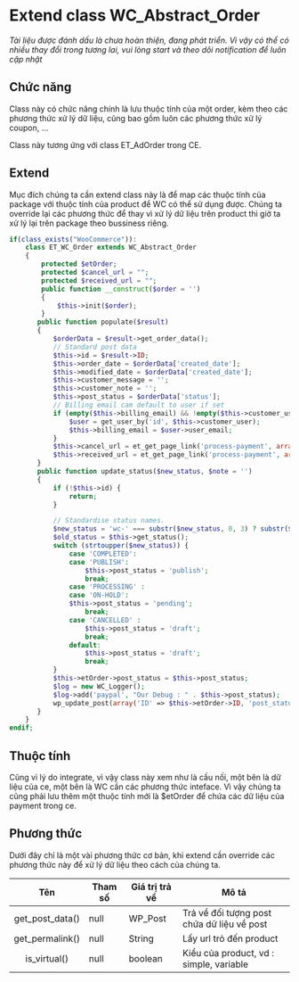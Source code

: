 # Extend class WC_Abstract_Order

*Tài liệu được đánh dấu là chưa hoàn thiện, đang phát triển. Vì vậy có thể có nhiều thay đổi trong tương lai, vui lòng start và theo dõi notification để luôn cập nhật*


## Chức năng

Class này có chức năng chính là lưu thuộc tính của một order, kèm theo các phương thức xử lý dữ liệu, cũng bao gồm luôn các phương thức xử lý coupon, ...

Class này tương ứng với class ET_AdOrder trong CE. 

## Extend

Mục đích chúng ta cần extend class này là để map các thuộc tính của package với thuộc tính của product để WC có thể sử dụng được. Chúng ta override lại các phương thức để thay vì xử lý dữ liệu trên product thì giờ ta xử lý lại trên package theo bussiness riêng.

```PHP
if(class_exists("WooCommerce")):
    class ET_WC_Order extends WC_Abstract_Order
    {
        protected $etOrder;
        protected $cancel_url = "";
        protected $received_url = "";
        public function __construct($order = '')
        {
            $this->init($order);
        }
       public function populate($result)
       {
           $orderData = $result->get_order_data();
           // Standard post data
           $this->id = $result->ID;
           $this->order_date = $orderData['created_date'];
           $this->modified_date = $orderData['created_date'];
           $this->customer_message = '';
           $this->customer_note = '';
           $this->post_status = $orderData['status'];
           // Billing email cam default to user if set
           if (empty($this->billing_email) && !empty($this->customer_user)) {
               $user = get_user_by('id', $this->customer_user);
               $this->billing_email = $user->user_email;
           }
           $this->cancel_url = et_get_page_link('process-payment', array('paymentType' => $orderData['payment']));
           $this->received_url = et_get_page_link('process-payment', array('paymentType' => $orderData['payment']));
       }
       public function update_status($new_status, $note = '')
       {
           if (!$this->id) {
               return;
           }

           // Standardise status names.
           $new_status = 'wc-' === substr($new_status, 0, 3) ? substr($new_status, 3) : $new_status;
           $old_status = $this->get_status();
           switch (strtoupper($new_status)) {
               case 'COMPLETED':
               case 'PUBLISH':
                   $this->post_status = 'publish';
                   break;
               case 'PROCESSING' :
               case 'ON-HOLD':
               $this->post_status = 'pending';
                   break;
               case 'CANCELLED' :
                   $this->post_status = 'draft';
                   break;
               default:
                   $this->post_status = 'draft';
                   break;
           }
           $this->etOrder->post_status = $this->post_status;
           $log = new WC_Logger();
           $log->add('paypal', "Our Debug : " . $this->post_status);
           wp_update_post(array('ID' => $this->etOrder->ID, 'post_status' => $this->post_status));
       }
    }
endif;
```

## Thuộc tính

Cũng vì lý do integrate, vì vậy class này xem như là cầu nối, một bên là dữ liệu của ce, một bên là WC cần các phương thức inteface. Vì vậy chúng ta cũng phải lưu thêm một thuộc tính mới là $etOrder để chứa các dữ liệu của payment trong ce.

## Phương thức

Dưới đây chỉ là một vài phương thức cơ bản, khi extend cần override các phương thức này để xử lý dữ liệu theo cách của chúng ta.

|       Tên       	| Tham số 	| Giá trị trả về 	| Mô tả                                      	|
|:---------------:	|---------	|----------------	|--------------------------------------------	|
| get_post_data() 	| null    	| WP_Post        	| Trả về đối tượng post chứa dữ liệu về post 	|
| get_permalink() 	| null    	| String         	| Lấy url trỏ đến product                    	|
|   is_virtual()  	| null    	| boolean          	| Kiểu của product, vd : simple, variable    	|